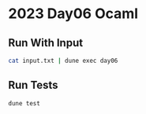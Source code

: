 # 2023 Day06 Ocaml

## Run With Input

```sh
cat input.txt | dune exec day06
```

## Run Tests

```sh
dune test
```
